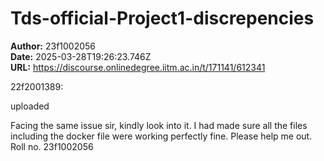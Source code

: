 # Tds-official-Project1-discrepencies

**Author:** 23f1002056  
**Date:** 2025-03-28T19:26:23.746Z  
**URL:** https://discourse.onlinedegree.iitm.ac.in/t/171141/612341




 22f2001389:

uploaded


Facing the same issue sir, kindly look into it. I had made sure all the files including the docker file were working perfectly fine. Please help me out.
Roll no. 23f1002056
